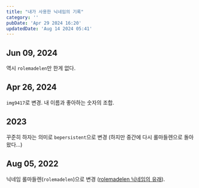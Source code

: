 ```yaml
---
title: "내가 사용한 닉네임의 기록"
category: ''
pubDate: 'Apr 29 2024 16:20'
updatedDate: 'Aug 14 2024 05:41'
---
```


## Jun 09, 2024
역시 `rolemadelen`만 한게 없다.

## Apr 26, 2024

`img9417`로 변경. 내 이름과 좋아하는 숫자의 조합.

## 2023

꾸준히 하자는 의미로 `bepersistent`으로 변경 (하지만 중간에 다시 롤마들렌으로 돌아왔다...)

## Aug 05, 2022

닉네임 롤마들렌(`rolemadelen`)으로 변경 ([rolemadelen 닉네임의 유래](/note/rolemadelen_닉네임의_유래)).
